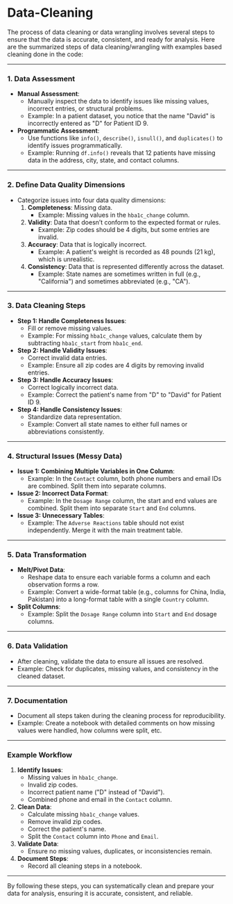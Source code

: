# Data-Cleaning

The process of data cleaning or data wrangling involves several steps to ensure that the data is accurate, consistent, and ready for analysis. Here are the summarized steps of data cleaning/wrangling with examples based cleaning done in the code:

---

### **1. Data Assessment**
   - **Manual Assessment**: 
     - Manually inspect the data to identify issues like missing values, incorrect entries, or structural problems.
     - Example: In a patient dataset, you notice that the name "David" is incorrectly entered as "D" for Patient ID 9.
   - **Programmatic Assessment**:
     - Use functions like `info()`, `describe()`, `isnull()`, and `duplicates()` to identify issues programmatically.
     - Example: Running `df.info()` reveals that 12 patients have missing data in the address, city, state, and contact columns.

---

### **2. Define Data Quality Dimensions**
   - Categorize issues into four data quality dimensions:
     1. **Completeness**: Missing data.
         - Example: Missing values in the `hba1c_change` column.
     2. **Validity**: Data that doesn’t conform to the expected format or rules.
         - Example: Zip codes should be 4 digits, but some entries are invalid.
     3. **Accuracy**: Data that is logically incorrect.
         - Example: A patient's weight is recorded as 48 pounds (21 kg), which is unrealistic.
     4. **Consistency**: Data that is represented differently across the dataset.
         - Example: State names are sometimes written in full (e.g., "California") and sometimes abbreviated (e.g., "CA").

---

### **3. Data Cleaning Steps**
   - **Step 1: Handle Completeness Issues**:
     - Fill or remove missing values.
     - Example: For missing `hba1c_change` values, calculate them by subtracting `hba1c_start` from `hba1c_end`.
   - **Step 2: Handle Validity Issues**:
     - Correct invalid data entries.
     - Example: Ensure all zip codes are 4 digits by removing invalid entries.
   - **Step 3: Handle Accuracy Issues**:
     - Correct logically incorrect data.
     - Example: Correct the patient's name from "D" to "David" for Patient ID 9.
   - **Step 4: Handle Consistency Issues**:
     - Standardize data representation.
     - Example: Convert all state names to either full names or abbreviations consistently.

---

### **4. Structural Issues (Messy Data)**
   - **Issue 1: Combining Multiple Variables in One Column**:
     - Example: In the `Contact` column, both phone numbers and email IDs are combined. Split them into separate columns.
   - **Issue 2: Incorrect Data Format**:
     - Example: In the `Dosage Range` column, the start and end values are combined. Split them into separate `Start` and `End` columns.
   - **Issue 3: Unnecessary Tables**:
     - Example: The `Adverse Reactions` table should not exist independently. Merge it with the main treatment table.

---

### **5. Data Transformation**
   - **Melt/Pivot Data**:
     - Reshape data to ensure each variable forms a column and each observation forms a row.
     - Example: Convert a wide-format table (e.g., columns for China, India, Pakistan) into a long-format table with a single `Country` column.
   - **Split Columns**:
     - Example: Split the `Dosage Range` column into `Start` and `End` dosage columns.

---

### **6. Data Validation**
   - After cleaning, validate the data to ensure all issues are resolved.
   - Example: Check for duplicates, missing values, and consistency in the cleaned dataset.

---

### **7. Documentation**
   - Document all steps taken during the cleaning process for reproducibility.
   - Example: Create a notebook with detailed comments on how missing values were handled, how columns were split, etc.

---

### **Example Workflow**
1. **Identify Issues**:
   - Missing values in `hba1c_change`.
   - Invalid zip codes.
   - Incorrect patient name ("D" instead of "David").
   - Combined phone and email in the `Contact` column.
2. **Clean Data**:
   - Calculate missing `hba1c_change` values.
   - Remove invalid zip codes.
   - Correct the patient's name.
   - Split the `Contact` column into `Phone` and `Email`.
3. **Validate Data**:
   - Ensure no missing values, duplicates, or inconsistencies remain.
4. **Document Steps**:
   - Record all cleaning steps in a notebook.

---

By following these steps, you can systematically clean and prepare your data for analysis, ensuring it is accurate, consistent, and reliable.
